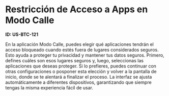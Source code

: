 # Restricción de Acceso a Apps en Modo Calle

**ID: US-BTC-121**

En la aplicación Modo Calle, puedes elegir qué aplicaciones tendrán el acceso bloqueado cuando estés fuera de lugares considerados seguros. Esto ayuda a proteger tu privacidad y mantener tus datos seguros. Primero, defines cuáles son esos lugares seguros y, luego, seleccionas las aplicaciones que deseas proteger. Si lo prefieres, puedes continuar con otras configuraciones o posponer esta elección y volver a la pantalla de inicio, donde se te alentará a finalizar el proceso. La interfaz se ajusta automáticamente a diferentes dispositivos, garantizando que siempre tengas la misma experiencia fácil de usar.